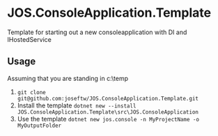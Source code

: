 # JOS.ConsoleApplication.Template
Template for starting out a new consoleapplication with DI and IHostedService

## Usage
Assuming that you are standing in c:\temp
1. ``git clone git@github.com:joseftw/JOS.ConsoleApplication.Template.git``
2. Install the template ``dotnet new --install JOS.ConsoleApplication.Template\src\JOS.ConsoleApplication``
3. Use the template ``dotnet new jos.console -n MyProjectName -o MyOutputFolder``
